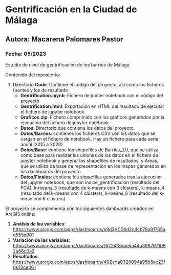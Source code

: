 # Gentrificación en la Ciudad de Málaga
## Autora: Macarena Palomares Pastor
### Fecha: 05/2023

Estudio de nivel de gentrificación de los barrios de Málaga

Contenido del repositorio:
  1. Directorio **Code**: Contiene el codigo del proyecto, así como los ficheros fuentes y los de resultado
     - **Gentrification.ipynb**: Fichero de jupiter notebook con el código del proyecto
     - **Gentrification.html**: Exportación en HTML del resultado de ejecutar el fichero de jupyter notebook
     - **Graficos.zip**: Fichero comprimido con los graficos generados por la ejecución del fichero de jupyter notebook
     - **Datos**: Directorio que contiene los datos del proyecto. 
     - **Datos/Barrios**: contienes los ficheros CSV con los datos que se cargan en el fichero de notebook. Hay un fichero para cada serie anual (2015 a 2020)
     - **Datos/Base**: contiene los shapefiles de Barrios_ZU, que se utiliza como base para realizar las uniones de los datos en el fichero de jupyter notebook y generar los shapefiles de resultados, y Areas, que se utiliza de base de representación en los mapas generados en los dashboards del proyecto
     - **Datos/Finales**: contiene los shpaefiles generados tras la ejecución del jupyter notebook, que son indice_gentrificacion (resultado del PCA), k-means_3 (resultado de k-means con 3 clústers), k-means_4 (resultado del k-means con 4 clústers), k-means_6 (resultado del k-mean con 6 clústers)

El proyecto se complementa con los siguientes dahboards creados en ArcGIS online:
1. **Análsis de las variables**: https://www.arcgis.com/apps/dashboards/e9d2e1106d2c4cb78a91765ad555e901
2. **Variación de las variables**: https://www.arcgis.com/apps/dashboards/16724f8dae5a44a3987971082a66c0a2
3. **Resultados**: https://www.arcgis.com/apps/dashboards/402eda0328094a95b8ac23f0612ce461
       
    
  
